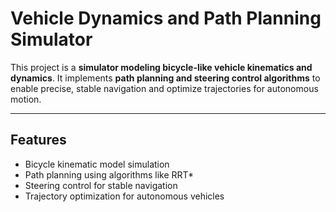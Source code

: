 # Vehicle Dynamics and Path Planning Simulator

This project is a **simulator modeling bicycle-like vehicle kinematics and dynamics**. It implements **path planning and steering control algorithms** to enable precise, stable navigation and optimize trajectories for autonomous motion.

---

## Features

- Bicycle kinematic model simulation
- Path planning using algorithms like RRT*
- Steering control for stable navigation
- Trajectory optimization for autonomous vehicles
